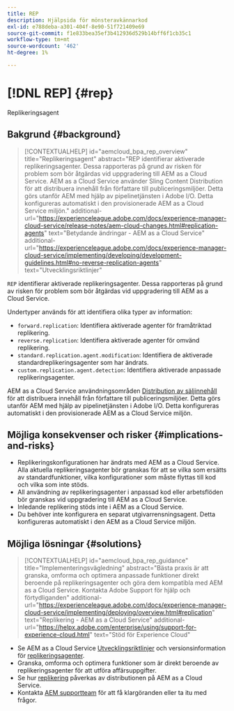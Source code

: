 ```yaml
---
title: REP
description: Hjälpsida för mönsteravkännarkod
exl-id: e788deba-a301-404f-8e90-51f721409e69
source-git-commit: f1e833bea35ef3b412936d529b14bff6f1cb35c1
workflow-type: tm+mt
source-wordcount: '462'
ht-degree: 1%

---
```


# [!DNL REP] {#rep}

Replikeringsagent

## Bakgrund {#background}

>[!CONTEXTUALHELP]
>id="aemcloud_bpa_rep_overview"
>title="Replikeringsagent"
>abstract="REP identifierar aktiverade replikeringsagenter. Dessa rapporteras på grund av risken för problem som bör åtgärdas vid uppgradering till AEM as a Cloud Service. AEM as a Cloud Service använder Sling Content Distribution för att distribuera innehåll från författare till publiceringsmiljöer. Detta görs utanför AEM med hjälp av pipelinetjänsten i Adobe I/O. Detta konfigureras automatiskt i den provisionerade AEM as a Cloud Service miljön."
>additional-url="https://experienceleague.adobe.com/docs/experience-manager-cloud-service/release-notes/aem-cloud-changes.html#replication-agents" text="Betydande ändringar - AEM as a Cloud Service"
>additional-url="https://experienceleague.adobe.com/docs/experience-manager-cloud-service/implementing/developing/development-guidelines.html#no-reverse-replication-agents" text="Utvecklingsriktlinjer"

`REP` identifierar aktiverade replikeringsagenter. Dessa rapporteras på grund av risken för problem som bör åtgärdas vid uppgradering till AEM as a Cloud Service.

Undertyper används för att identifiera olika typer av information:

* `forward.replication`: Identifiera aktiverade agenter för framåtriktad replikering.
* `reverse.replication`: Identifiera aktiverade agenter för omvänd replikering.
* `standard.replication.agent.modification`: Identifiera de aktiverade standardreplikeringsagenter som har ändrats.
* `custom.replication.agent.detection`: Identifiera aktiverade anpassade replikeringsagenter.

AEM as a Cloud Service användningsområden [Distribution av säljinnehåll](https://sling.apache.org/documentation/bundles/content-distribution.html) för att distribuera innehåll från författare till publiceringsmiljöer. Detta görs utanför AEM med hjälp av pipelinetjänsten i Adobe I/O. Detta konfigureras automatiskt i den provisionerade AEM as a Cloud Service miljön.

## Möjliga konsekvenser och risker {#implications-and-risks}

* Replikeringskonfigurationen har ändrats med AEM as a Cloud Service. Alla aktuella replikeringsagenter bör granskas för att se vilka som ersätts av standardfunktioner, vilka konfigurationer som måste flyttas till kod och vilka som inte stöds.
* All användning av replikeringsagenter i anpassad kod eller arbetsflöden bör granskas vid uppgradering till AEM as a Cloud Service.
* Inledande replikering stöds inte i AEM as a Cloud Service.
* Du behöver inte konfigurera en separat utgivarrensningsagent. Detta konfigureras automatiskt i den AEM as a Cloud Service miljön.

## Möjliga lösningar {#solutions}

>[!CONTEXTUALHELP]
>id="aemcloud_bpa_rep_guidance"
>title="Implementeringsvägledning"
>abstract="Bästa praxis är att granska, omforma och optimera anpassade funktioner direkt beroende på replikeringsagenter och göra dem kompatibla med AEM as a Cloud Service. Kontakta Adobe Support för hjälp och förtydliganden"
>additional-url="https://experienceleague.adobe.com/docs/experience-manager-cloud-service/implementing/deploying/overview.html#replication" text="Replikering - AEM as a Cloud Service"
>additional-url="https://helpx.adobe.com/enterprise/using/support-for-experience-cloud.html" text="Stöd för Experience Cloud"

* Se AEM as a Cloud Service [Utvecklingsriktlinjer](https://experienceleague.adobe.com/docs/experience-manager-cloud-service/implementing/developing/development-guidelines.html#no-reverse-replication-agents) och versionsinformation för [replikeringsagenter](https://experienceleague.adobe.com/docs/experience-manager-cloud-service/release-notes/aem-cloud-changes.html#replication-agents).
* Granska, omforma och optimera funktioner som är direkt beroende av replikeringsagenter för att utföra affärsuppgifter.
* Se hur [replikering](https://experienceleague.adobe.com/docs/experience-manager-cloud-service/implementing/deploying/overview.html#replication) påverkas av distributionen på AEM as a Cloud Service.
* Kontakta [AEM supportteam](https://helpx.adobe.com/enterprise/using/support-for-experience-cloud.html) för att få klargöranden eller ta itu med frågor.
